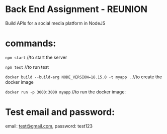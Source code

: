 # Back End Assignment - REUNION
 Build APIs for a social media platform in NodeJS

# commands:

```npm start``` //to start the server

```npm test``` //to run test

```docker build --build-arg NODE_VERSION=18.15.0 -t myapp .``` //to create the docker image

```docker run -p 3000:3000 myapp``` //to run the docker image: 

# Test email and password:
email: test@gmail.com, 
password: test123
